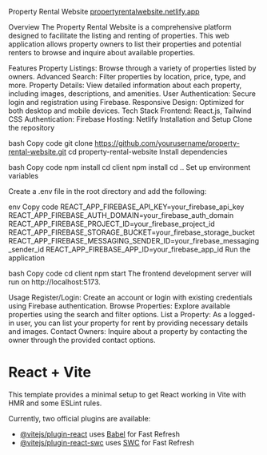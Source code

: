 

Property Rental Website
[propertyrentalwebsite.netlify.app](https://propertyrentalwebsite.netlify.app/)

Overview
The Property Rental Website is a comprehensive platform designed to facilitate the listing and renting of properties. This web application allows property owners to list their properties and potential renters to browse and inquire about available properties.

Features
Property Listings: Browse through a variety of properties listed by owners.
Advanced Search: Filter properties by location, price, type, and more.
Property Details: View detailed information about each property, including images, descriptions, and amenities.
User Authentication: Secure login and registration using Firebase.
Responsive Design: Optimized for both desktop and mobile devices.
Tech Stack
Frontend: React.js, Tailwind CSS
Authentication: Firebase
Hosting: Netlify
Installation and Setup
Clone the repository

bash
Copy code
git clone https://github.com/yourusername/property-rental-website.git
cd property-rental-website
Install dependencies

bash
Copy code
npm install
cd client
npm install
cd ..
Set up environment variables

Create a .env file in the root directory and add the following:

env
Copy code
REACT_APP_FIREBASE_API_KEY=your_firebase_api_key
REACT_APP_FIREBASE_AUTH_DOMAIN=your_firebase_auth_domain
REACT_APP_FIREBASE_PROJECT_ID=your_firebase_project_id
REACT_APP_FIREBASE_STORAGE_BUCKET=your_firebase_storage_bucket
REACT_APP_FIREBASE_MESSAGING_SENDER_ID=your_firebase_messaging_sender_id
REACT_APP_FIREBASE_APP_ID=your_firebase_app_id
Run the application

bash
Copy code
cd client
npm start
The frontend development server will run on http://localhost:5173.

Usage
Register/Login: Create an account or login with existing credentials using Firebase authentication.
Browse Properties: Explore available properties using the search and filter options.
List a Property: As a logged-in user, you can list your property for rent by providing necessary details and images.
Contact Owners: Inquire about a property by contacting the owner through the provided contact options.
# React + Vite

This template provides a minimal setup to get React working in Vite with HMR and some ESLint rules.

Currently, two official plugins are available:

- [@vitejs/plugin-react](https://github.com/vitejs/vite-plugin-react/blob/main/packages/plugin-react/README.md) uses [Babel](https://babeljs.io/) for Fast Refresh
- [@vitejs/plugin-react-swc](https://github.com/vitejs/vite-plugin-react-swc) uses [SWC](https://swc.rs/) for Fast Refresh
